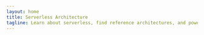 ```yaml
---
layout: home
title: Serverless Architecture
tagline: Learn about serverless, find reference architectures, and power up your skills.
---
```

